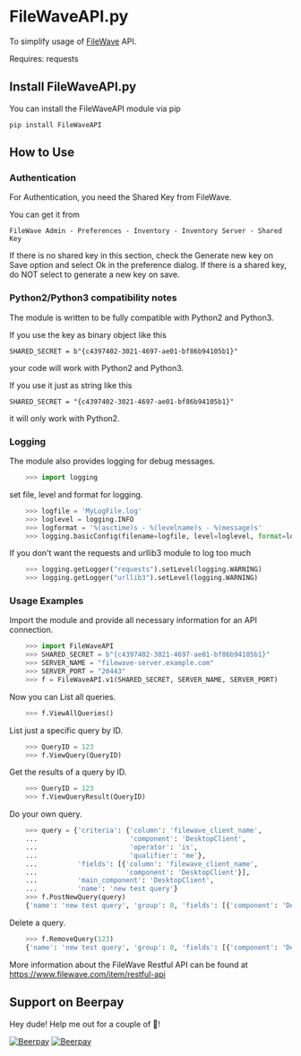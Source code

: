# FileWaveAPI.py

To simplify usage of [FileWave](https://www.filewave.com) API.

Requires: requests

## Install FileWaveAPI.py

You can install the FileWaveAPI module via pip

    pip install FileWaveAPI

## How to Use

### Authentication
For Authentication, you need the Shared Key from FileWave.

You can get it from

    FileWave Admin - Preferences - Inventory - Inventory Server - Shared Key
    
If there is no shared key in this section, check the Generate new key on Save option and select Ok in the preference dialog.
If there is a shared key, do NOT select to generate a new key on save.

### Python2/Python3 compatibility notes
The module is written to be fully compatible with Python2 and Python3.

If you use the key as binary object like this

    SHARED_SECRET = b"{c4397402-3021-4697-ae01-bf86b94105b1}"
your code will work with Python2 and Python3.

If you use it just as string like this

    SHARED_SECRET = "{c4397402-3021-4697-ae01-bf86b94105b1}"
it will only work with Python2.

### Logging
The module also provides logging for debug messages.
```python
    >>> import logging
```
set file, level and format for logging.
```python
    >>> logfile = 'MyLogFile.log'
    >>> loglevel = logging.INFO
    >>> logformat = '%(asctime)s - %(levelname)s - %(message)s'
    >>> logging.basicConfig(filename=logfile, level=loglevel, format=logformat)
```
If you don't want the requests and urllib3 module to log too much
```python
    >>> logging.getLogger("requests").setLevel(logging.WARNING)
    >>> logging.getLogger("urllib3").setLevel(logging.WARNING)
```
### Usage Examples
Import the module and provide all necessary information for an API connection.
```python
    >>> import FileWaveAPI
    >>> SHARED_SECRET = b"{c4397402-3021-4697-ae01-bf86b94105b1}"
    >>> SERVER_NAME = "filewave-server.example.com"
    >>> SERVER_PORT = "20443"
    >>> f = FileWaveAPI.v1(SHARED_SECRET, SERVER_NAME, SERVER_PORT)
```
Now you can List all queries.
```python
    >>> f.ViewAllQueries()
```
List just a specific query by ID.
```python
    >>> QueryID = 123
    >>> f.ViewQuery(QueryID)
```
Get the results of a query by ID.
```python
    >>> QueryID = 123
    >>> f.ViewQueryResult(QueryID)
```
Do your own query.
```python
    >>> query = {'criteria': {'column': 'filewave_client_name',
    ...                       'component': 'DesktopClient',
    ...                       'operator': 'is',
    ...                       'qualifier': 'me'},
    ...          'fields': [{'column': 'filewave_client_name',
    ...                      'component': 'DesktopClient'}],
    ...          'main_component': 'DesktopClient',
    ...          'name': 'new test query'}
    >>> f.PostNewQuery(query)
    {'name': 'new test query', 'group': 0, 'fields': [{'component': 'DesktopClient', 'column': 'filewave_client_name'}], 'main_component': 'DesktopClient', 'criteria': {'operator': 'is', 'component': 'DesktopClient', 'column': 'filewave_client_name', 'qualifier': 'me'}, 'id': 123, 'favorite': False, 'version': 1}
```
Delete a query.
```python
    >>> f.RemoveQuery(123)
    {'name': 'new test query', 'group': 0, 'fields': [{'component': 'DesktopClient', 'column': 'filewave_client_name'}], 'main_component': 'DesktopClient', 'criteria': {'operator': 'is', 'component': 'DesktopClient', 'column': 'filewave_client_name', 'qualifier': 'me'}, 'id': 123, 'favorite': False, 'version': 1}
```

More information about the FileWave Restful API can be found at https://www.filewave.com/item/restful-api

## Support on Beerpay
Hey dude! Help me out for a couple of :beers:!

[![Beerpay](https://beerpay.io/peshay/filewave/badge.svg?style=beer-square)](https://beerpay.io/peshay/filewave)  [![Beerpay](https://beerpay.io/peshay/filewave/make-wish.svg?style=flat-square)](https://beerpay.io/peshay/filewave?focus=wish)